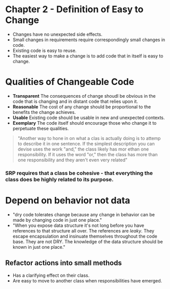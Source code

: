 # Chapter 2 - Definition of Easy to Change
- Changes have no unexpected side effects.
- Small changes in requirements require correspondingly small changes in code.
- Existing code is easy to reuse.
- The easiest way to make a change is to add code that in itself is easy to change.

# Qualities of Changeable Code
- **Transparent** The consequences of change shoudl be obvious in the code that is changing and in distant code that relies upon it.
- **Reasonable** The cost of any change should be proportional to the benefits the change achieves.
- **Usable** Existing code should be usable in new and unexpected contexts.
- **Exemplary** The code itself should encourage those who change it to perpetuate these qualities.

> "Another way to hone in on what a clas is actually doing is to attemp to describe it in one sentence. If the simplest description you can devise uses the work "and," the class likely has mor ethan one responsibility. If it uses the word "or," then the class has more than one responsibility and they aren't even very related"

### SRP requires that a class be cohesive - that everything the class does be highly related to its purpose.

# Depend on behavior not data
- "dry code tolerates change because any change in behavior can be made by changing code in just one place."
- "When you expose data structure it's not long before you have references to that structure all over. The references are *leaky*. They escape encapsulation and insinuate themselves throughout the code base. They are not DRY. The knowledge of the data structure should be known in just one place."

## Refactor actions into small methods
- Has a clarifying effect on their class.
- Are easy to move to another class when responsibilities have emerged.
